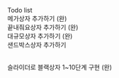 Todo list
<br>
메가상자 추가하기 (완) <br>
끝내줘요상자 추가하기 (완) <br>
대규모상자 추가하기 (완) <br>
샌드박스상자 추가하기 <br><br>

슬라이더로 블랙상자 1~10단계 구현 (완)

